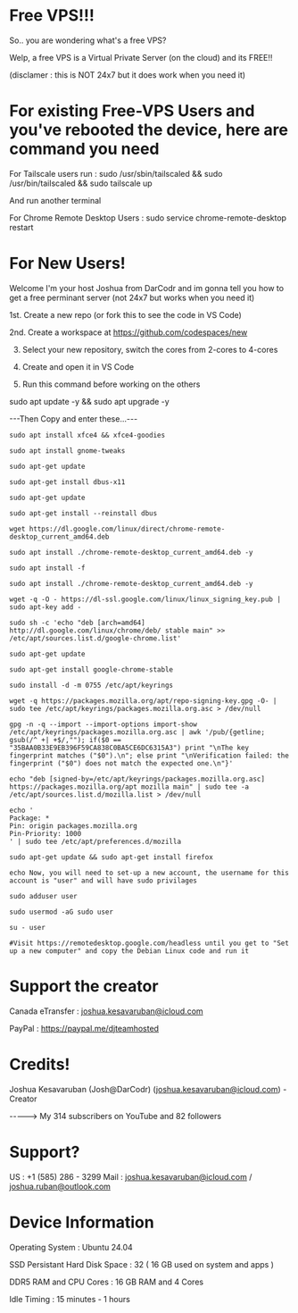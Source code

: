# Free VPS!!!

So.. you are wondering what's a free VPS?

Welp, a free VPS is a Virtual Private Server (on the cloud) and its FREE!!

(disclamer : this is NOT 24x7 but it does work when you need it)

# For existing Free-VPS Users and you've rebooted the device, here are command you need

For Tailscale users run :  sudo /usr/sbin/tailscaled && sudo /usr/bin/tailscaled && sudo tailscale up 

And run another terminal

For Chrome Remote Desktop Users : sudo service chrome-remote-desktop restart

# For New Users!

Welcome I'm your host Joshua from DarCodr and im gonna tell you how to get a free perminant server (not 24x7 but works when you need it)

1st. Create a new repo (or fork this to see the code in VS Code)

2nd. Create a workspace at https://github.com/codespaces/new 

3. Select your new repository, switch the cores from 2-cores to 4-cores

4. Create and open it in VS Code

5. Run this command before working on the others

sudo apt update -y && sudo apt upgrade -y

---Then Copy and enter these...---

    

    sudo apt install xfce4 && xfce4-goodies

    sudo apt install gnome-tweaks

    sudo apt-get update

    sudo apt-get install dbus-x11

    sudo apt-get update

    sudo apt-get install --reinstall dbus

    wget https://dl.google.com/linux/direct/chrome-remote-desktop_current_amd64.deb

    sudo apt install ./chrome-remote-desktop_current_amd64.deb -y

    sudo apt install -f

    sudo apt install ./chrome-remote-desktop_current_amd64.deb -y

    wget -q -O - https://dl-ssl.google.com/linux/linux_signing_key.pub | sudo apt-key add -

    sudo sh -c 'echo "deb [arch=amd64] http://dl.google.com/linux/chrome/deb/ stable main" >> /etc/apt/sources.list.d/google-chrome.list'

    sudo apt-get update

    sudo apt-get install google-chrome-stable

    sudo install -d -m 0755 /etc/apt/keyrings

    wget -q https://packages.mozilla.org/apt/repo-signing-key.gpg -O- | sudo tee /etc/apt/keyrings/packages.mozilla.org.asc > /dev/null

    gpg -n -q --import --import-options import-show /etc/apt/keyrings/packages.mozilla.org.asc | awk '/pub/{getline; gsub(/^ +| +$/,""); if($0 == "35BAA0B33E9EB396F59CA838C0BA5CE6DC6315A3") print "\nThe key fingerprint matches ("$0").\n"; else print "\nVerification failed: the fingerprint ("$0") does not match the expected one.\n"}'

    echo "deb [signed-by=/etc/apt/keyrings/packages.mozilla.org.asc] https://packages.mozilla.org/apt mozilla main" | sudo tee -a /etc/apt/sources.list.d/mozilla.list > /dev/null

    echo '
    Package: *
    Pin: origin packages.mozilla.org
    Pin-Priority: 1000
    ' | sudo tee /etc/apt/preferences.d/mozilla

    sudo apt-get update && sudo apt-get install firefox

    echo Now, you will need to set-up a new account, the username for this account is "user" and will have sudo privilages

    sudo adduser user

    sudo usermod -aG sudo user

    su - user

    #Visit https://remotedesktop.google.com/headless until you get to "Set up a new computer" and copy the Debian Linux code and run it

    

# Support the creator

Canada eTransfer : joshua.kesavaruban@icloud.com

PayPal : https://paypal.me/djteamhosted

# Credits!

Joshua Kesavaruban (Josh@DarCodr) (joshua.kesavaruban@icloud.com) - Creator

 \-----> My 314 subscribers on YouTube and 82 followers

# Support?

US : +1 (585) 286 - 3299
Mail : joshua.kesavaruban@icloud.com / joshua.ruban@outlook.com

# Device Information

Operating System : Ubuntu 24.04

SSD Persistant Hard Disk Space : 32 ( 16 GB used on system and apps )

DDR5 RAM and CPU Cores : 16 GB RAM and 4 Cores 

Idle Timing : 15 minutes - 1 hours

